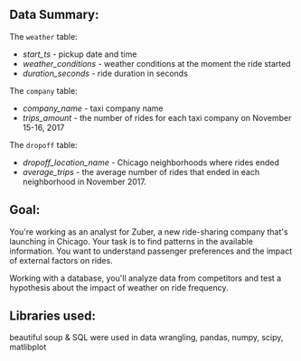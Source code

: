 ## Data Summary:

The `weather` table:
- *start_ts* - pickup date and time
- *weather_conditions* - weather conditions at the moment the ride started
- *duration_seconds* - ride duration in seconds

The `company` table:
- *company_name* - taxi company name
- *trips_amount* - the number of rides for each taxi company on November 15-16, 2017

The `dropoff` table:
- *dropoff_location_name* - Chicago neighborhoods where rides ended
- *average_trips* - the average number of rides that ended in each neighborhood in November 2017.

## Goal:

You're working as an analyst for Zuber, a new ride-sharing company that's launching in Chicago. Your task is to find patterns in the available information. You want to understand passenger preferences and the impact of external factors on rides.

Working with a database, you'll analyze data from competitors and test a hypothesis about the impact of weather on ride frequency.

## Libraries used:

beautiful soup & SQL were used in data wrangling, pandas, numpy, scipy, matlibplot